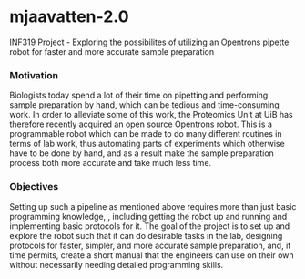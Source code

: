 # mjaavatten-2.0
INF319 Project - Exploring the possibilites of utilizing an Opentrons pipette robot for faster and more accurate sample preparation


### Motivation
Biologists today spend a lot of their time on pipetting and performing sample preparation by hand, which can be tedious and time-consuming work. In order to alleviate some of this work, the Proteomics Unit at UiB has therefore recently acquired an open source Opentrons robot. This is a programmable robot which can be made to do many different routines in terms of lab work, thus automating parts of experiments which otherwise have to be done by hand, and as a result make the sample preparation process both more accurate and take much less time.


### Objectives
Setting up such a pipeline as mentioned above requires more than just basic programming knowledge, , including getting the robot up and running and implementing basic protocols for it. The goal of the project is to set up and explore the robot such that it can do desirable tasks in the lab, designing protocols for faster, simpler, and more accurate sample preparation, and, if time permits, create a short manual that the engineers can use on their own without necessarily needing detailed programming skills.  
